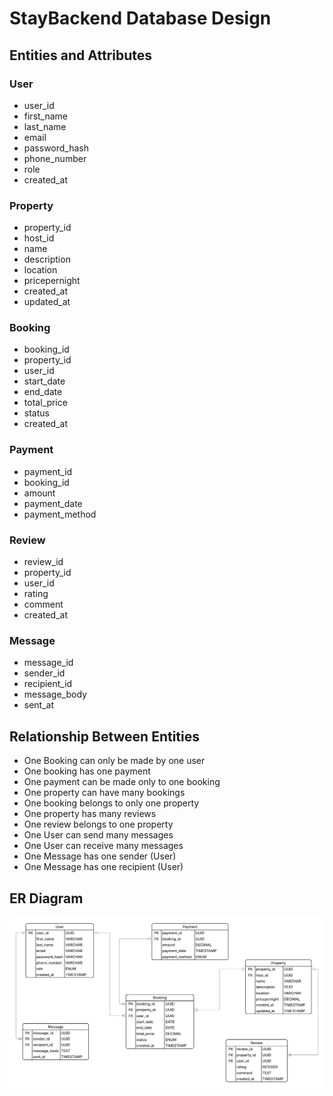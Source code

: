# StayBackend Database Design

## Entities and Attributes

### User

- user_id
- first_name
- last_name
- email
- password_hash
- phone_number
- role
- created_at

### Property

- property_id
- host_id
- name
- description
- location
- pricepernight
- created_at
- updated_at

### Booking

- booking_id
- property_id
- user_id
- start_date
- end_date
- total_price
- status
- created_at

### Payment

- payment_id
- booking_id
- amount
- payment_date
- payment_method

### Review

- review_id
- property_id
- user_id
- rating
- comment
- created_at

### Message

- message_id
- sender_id
- recipient_id
- message_body
- sent_at

## Relationship Between Entities

- One Booking can only be made by one user
- One booking has one payment
- One payment can be made only to one booking
- One property can have many bookings
- One booking belongs to only one property
- One property has many reviews
- One review belongs to one property
- One User can send many messages
- One User can receive many messages
- One Message has one sender (User)
- One Message has one recipient (User)

## ER Diagram

![ERD diagram](airbnb-clone-db-design.png)
